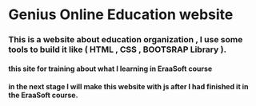 # Genius Online Education website

### This is a website about education organization , I use some tools to build it like ( HTML , CSS , BOOTSRAP Library ).
#### this site for training about what I learning in EraaSoft course 
#### in the next stage I will make this website with js after I had finished it in the EraaSoft course.
